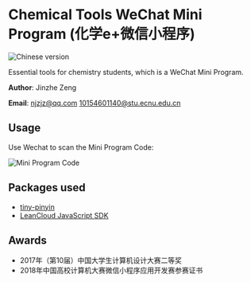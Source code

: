 # Chemical Tools WeChat Mini Program (化学e+微信小程序)
![Chinese version](https://jaywcjlove.github.io/sb/lang/chinese.svg)

Essential tools for chemistry students, which is a WeChat Mini Program.

**Author**: Jinzhe Zeng

**Email**: njzjz@qq.com 10154601140@stu.ecnu.edu.cn

## Usage
Use Wechat to scan the Mini Program Code:

![Mini Program Code](https://i.loli.net/2018/07/06/5b3f4ecfcaf50.jpg)

## Packages used
* [tiny-pinyin](https://github.com/creeperyang/pinyin)
* [LeanCloud JavaScript SDK](https://releases.leanapp.cn/#/leancloud/javascript-sdk/releases)

## Awards
* 2017年（第10届）中国大学生计算机设计大赛二等奖
* 2018年中国高校计算机大赛微信小程序应用开发赛参赛证书
